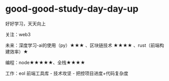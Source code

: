 # good-good-study-day-day-up
好好学习，天天向上

关注：web3

未来：深度学习-ai的使用（py）★★★  、区块链技术 ★★★★ 、rust（前端构建效率）★

编程：node★★★★★、全栈★★★★

工作：eol 前端工具库 - 技术攻坚 - 把控项目进度+代码复杂度